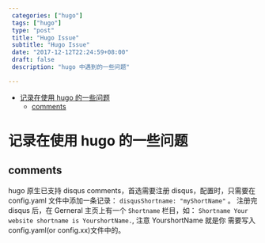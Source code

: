 ```yaml
---
 categories: ["hugo"]
 tags: ["hugo"]
 type: "post" 
 title: "Hugo Issue" 
 subtitle: "Hugo Issue" 
 date: "2017-12-12T22:24:59+08:00"
 draft: false 
 description: "hugo 中遇到的一些问题"

---
```


- [记录在使用 hugo 的一些问题](#org7270bd4)
  - [comments](#orgebee811)



<a id="org7270bd4"></a>

# 记录在使用 hugo 的一些问题


<a id="orgebee811"></a>

## comments

hugo 原生已支持 disqus comments，首选需要注册 disqus，配置时，只需要在 config.yaml 文件中添加一条记录： `disqusShortname: "myShortName"` 。 注册完 disqus 后，在 Gerneral 主页上有一个 `Shortname` 栏目，如： `Shortname Your website shortname is YourshortName.`, 注意 YourshortName 就是你 需要写入 config.yaml(or config.xx)文件中的。
